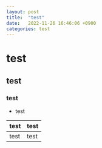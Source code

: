 ```yaml
---
layout: post
title:  "test"
date:   2022-11-26 16:46:06 +0900
categories: test
---
```


# test
## test
### test
* test  

|test|test|
|----|----|
|test|test|